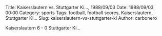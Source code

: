 Title: Kaiserslautern vs. Stuttgarter Ki…, 1988/09/03
Date: 1988/09/03 00:00
Category: sports
Tags: football, football scores, Kaiserslautern, Stuttgarter Ki…
Slug: kaiserslautern-vs-stuttgarter-ki
Author: carbonero


Kaiserslautern 6 - 0 Stuttgarter Ki…
